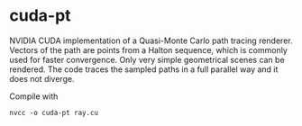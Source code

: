 # cuda-pt
NVIDIA CUDA implementation of a Quasi-Monte Carlo path tracing renderer. Vectors of the path are points from a Halton sequence, which is commonly used for faster convergence. 
Only very simple geometrical scenes can be rendered. 
The code traces the sampled paths in a full parallel way and it does not diverge.

Compile with
```
nvcc -o cuda-pt ray.cu
```
